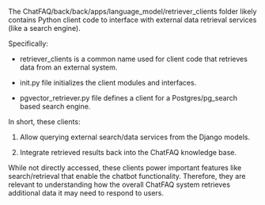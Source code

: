The ChatFAQ/back/back/apps/language_model/retriever_clients folder likely contains Python client code to interface with external data retrieval services (like a search engine).

Specifically:

- retriever_clients is a common name used for client code that retrieves data from an external system.

- init.py file initializes the client modules and interfaces.

- pgvector_retriever.py file defines a client for a Postgres/pg_search based search engine.

In short, these clients:

1. Allow querying external search/data services from the Django models.

2. Integrate retrieved results back into the ChatFAQ knowledge base.

While not directly accessed, these clients power important features like search/retrieval that enable the chatbot functionality. Therefore, they are relevant to understanding how the overall ChatFAQ system retrieves additional data it may need to respond to users.
